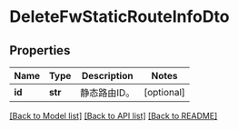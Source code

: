 # DeleteFwStaticRouteInfoDto

## Properties
Name | Type | Description | Notes
------------ | ------------- | ------------- | -------------
**id** | **str** | 静态路由ID。 | [optional] 

[[Back to Model list]](../README.md#documentation-for-models) [[Back to API list]](../README.md#documentation-for-api-endpoints) [[Back to README]](../README.md)


